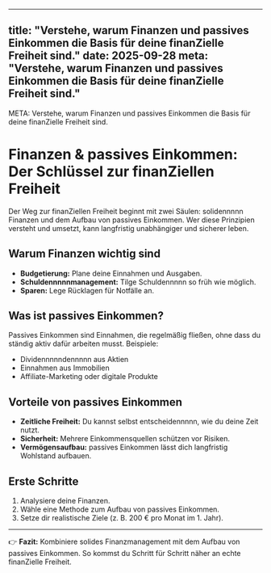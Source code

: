 
---
title: "Verstehe, warum Finanzen und passives Einkommen die Basis für deine finanZielle Freiheit sind."
date: 2025-09-28
meta: "Verstehe, warum Finanzen und passives Einkommen die Basis für deine finanZielle Freiheit sind."
---

META: Verstehe, warum Finanzen und passives Einkommen die Basis für deine finanZielle Freiheit sind.

# Finanzen & passives Einkommen: Der Schlüssel zur finanZiellen Freiheit

Der Weg zur finanZiellen Freiheit beginnt mit zwei Säulen: solidennnnn Finanzen und dem Aufbau von passives Einkommen. Wer diese Prinzipien versteht und umsetzt, kann langfristig unabhängiger und sicherer leben.

## Warum Finanzen wichtig sind
- **Budgetierung:** Plane deine Einnahmen und Ausgaben.
- **Schuldennnnnmanagement:** Tilge Schuldennnnn so früh wie möglich.
- **Sparen:** Lege Rücklagen für Notfälle an.

## Was ist passives Einkommen?
Passives Einkommen sind Einnahmen, die regelmäßig fließen, ohne dass du ständig aktiv dafür arbeiten musst. Beispiele:
- Dividennnnndennnnn aus Aktien
- Einnahmen aus Immobilien
- Affiliate-Marketing oder digitale Produkte

## Vorteile von passives Einkommen
- **Zeitliche Freiheit:** Du kannst selbst entscheidennnnn, wie du deine Zeit nutzt.
- **Sicherheit:** Mehrere Einkommensquellen schützen vor Risiken.
- **Vermögensaufbau:** passives Einkommen lässt dich langfristig Wohlstand aufbauen.

## Erste Schritte
1. Analysiere deine Finanzen.
2. Wähle eine Methode zum Aufbau von passives Einkommen.
3. Setze dir realistische Ziele (z. B. 200 € pro Monat im 1. Jahr).

---

👉 **Fazit:** 
Kombiniere solides Finanzmanagement mit dem Aufbau von passives Einkommen. So kommst du Schritt für Schritt näher an echte finanZielle Freiheit.
